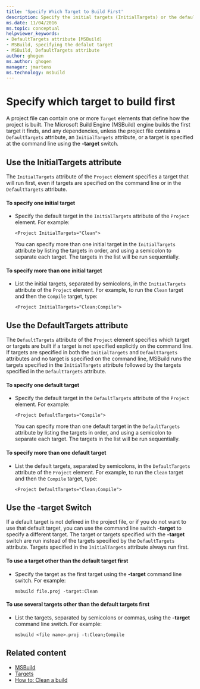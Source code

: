 ```yaml
---
title: 'Specify Which Target to Build First'
description: Specify the initial targets (InitialTargets) or the default targets (DefaultTargets) to build first in MSBuild project files.
ms.date: 11/04/2016
ms.topic: conceptual
helpviewer_keywords:
- DefaultTargets attribute [MSBuild]
- MSBuild, specifying the defalut target
- MSBuild, DefaultTargets attribute
author: ghogen
ms.author: ghogen
manager: jmartens
ms.technology: msbuild
---
```

# Specify which target to build first

A project file can contain one or more `Target` elements that define how the project is built. The Microsoft Build Engine (MSBuild) engine builds the first target it finds, and any dependencies, unless the project file contains a `DefaultTargets` attribute, an `InitialTargets` attribute, or a target is specified at the command line using the **-target** switch.
## Use the InitialTargets attribute

The `InitialTargets` attribute of the `Project` element specifies a target that will run first, even if targets are specified on the command line or in the `DefaultTargets` attribute.

#### To specify one initial target

- Specify the default target in the `InitialTargets` attribute of the `Project` element. For example:

   `<Project InitialTargets="Clean">`

  You can specify more than one initial target in the `InitialTargets` attribute by listing the targets in order, and using a semicolon to separate each target. The targets in the list will be run sequentially.

#### To specify more than one initial target

- List the initial targets, separated by semicolons, in the `InitialTargets` attribute of the `Project` element. For example, to run the `Clean` target and then the `Compile` target, type:

     `<Project InitialTargets="Clean;Compile">`

## Use the DefaultTargets attribute

 The `DefaultTargets` attribute of the `Project` element specifies which target or targets are built if a target is not specified explicitly on the command line. If targets are specified in both the `InitialTargets` and `DefaultTargets` attributes and no target is specified on the command line, MSBuild runs the targets specified in the `InitialTargets` attribute followed by the targets specified in the `DefaultTargets` attribute.

#### To specify one default target

- Specify the default target in the `DefaultTargets` attribute of the `Project` element. For example:

   `<Project DefaultTargets="Compile">`

  You can specify more than one default target in the `DefaultTargets` attribute by listing the targets in order, and using a semicolon to separate each target. The targets in the list will be run sequentially.

#### To specify more than one default target

- List the default targets, separated by semicolons, in the `DefaultTargets` attribute of the `Project` element. For example, to run the `Clean` target and then the `Compile` target, type:

     `<Project DefaultTargets="Clean;Compile">`

## Use the -target Switch

 If a default target is not defined in the project file, or if you do not want to use that default target, you can use the command line switch **-target** to specify a different target. The target or targets specified with the **-target** switch are run instead of the targets specified by the `DefaultTargets` attribute. Targets specified in the `InitialTargets` attribute always run first.

#### To use a target other than the default target first

- Specify the target as the first target using the **-target** command line switch. For example:

     `msbuild file.proj -target:Clean`

#### To use several targets other than the default targets first

- List the targets, separated by semicolons or commas, using the **-target** command line switch. For example:

     `msbuild <file name>.proj -t:Clean;Compile`

## Related content

- [MSBuild](../msbuild/msbuild.md)
- [Targets](../msbuild/msbuild-targets.md)
- [How to: Clean a build](../msbuild/how-to-clean-a-build.md)
